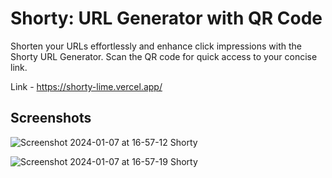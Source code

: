 # Shorty: URL Generator with QR Code


Shorten your URLs effortlessly and enhance click impressions with the Shorty URL Generator. Scan the QR code for quick access to your concise link.

Link - https://shorty-lime.vercel.app/

## Screenshots


![Screenshot 2024-01-07 at 16-57-12 Shorty](https://github.com/aromalnambiar/shorty/assets/119557899/e80fbb62-97df-48b0-b6f6-c9b22dfb606a)

![Screenshot 2024-01-07 at 16-57-19 Shorty](https://github.com/aromalnambiar/shorty/assets/119557899/ace124b9-f875-4f08-ab9d-0c338d975ad7)
